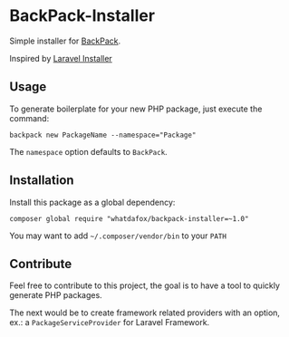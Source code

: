 # BackPack-Installer

Simple installer for [BackPack](https://github.com/WhatDaFox/BackPack).

Inspired by [Laravel Installer](https://github.com/laravel/installer)

## Usage

To generate boilerplate for your new PHP package, just execute the command:

```
backpack new PackageName --namespace="Package"
```

The `namespace` option defaults to `BackPack`.


## Installation

Install this package as a global dependency:

```
composer global require "whatdafox/backpack-installer=~1.0"
```

You may want to add `~/.composer/vendor/bin` to your `PATH`

## Contribute

Feel free to contribute to this project, the goal is to have a tool to quickly generate PHP packages.

The next would be to create framework related providers with an option, ex.: a `PackageServiceProvider` for Laravel Framework.
